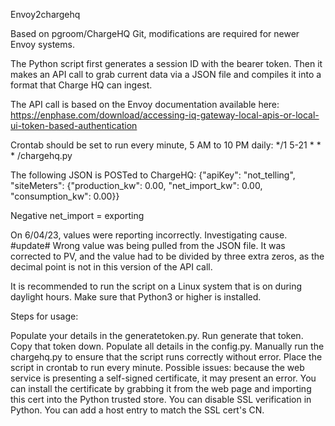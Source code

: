 Envoy2chargehq

Based on pgroom/ChargeHQ Git, modifications are required for newer Envoy systems.

The Python script first generates a session ID with the bearer token. Then it makes an API call to grab current data via a JSON file and compiles it into a format that Charge HQ can ingest.

The API call is based on the Envoy documentation available here: https://enphase.com/download/accessing-iq-gateway-local-apis-or-local-ui-token-based-authentication

Crontab should be set to run every minute, 5 AM to 10 PM daily: */1 5-21 * * * /chargehq.py

The following JSON is POSTed to ChargeHQ: {"apiKey": "not_telling", "siteMeters": {"production_kw": 0.00, "net_import_kw": 0.00, "consumption_kw": 0.00}}

Negative net_import = exporting

On 6/04/23, values were reporting incorrectly. Investigating cause. #update# Wrong value was being pulled from the JSON file. It was corrected to PV, and the value had to be divided by three extra zeros, as the decimal point is not in this version of the API call.

It is recommended to run the script on a Linux system that is on during daylight hours. Make sure that Python3 or higher is installed.

Steps for usage:

Populate your details in the generatetoken.py.
Run generate that token. Copy that token down.
Populate all details in the config.py.
Manually run the chargehq.py to ensure that the script runs correctly without error.
Place the script in crontab to run every minute.
Possible issues: because the web service is presenting a self-signed certificate, it may present an error. You can install the certificate by grabbing it from the web page and importing this cert into the Python trusted store. You can disable SSL verification in Python. You can add a host entry to match the SSL cert's CN.
